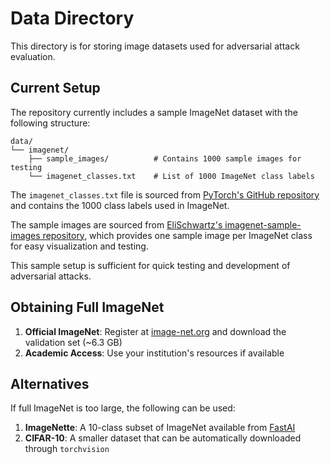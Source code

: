 # Data Directory

This directory is for storing image datasets used for adversarial attack evaluation.

## Current Setup

The repository currently includes a sample ImageNet dataset with the following structure:

```
data/
└── imagenet/
    ├── sample_images/          # Contains 1000 sample images for testing
    └── imagenet_classes.txt    # List of 1000 ImageNet class labels
```

The `imagenet_classes.txt` file is sourced from [PyTorch's GitHub repository](https://raw.githubusercontent.com/pytorch/hub/master/imagenet_classes.txt) and contains the 1000 class labels used in ImageNet.

The sample images are sourced from [EliSchwartz's imagenet-sample-images repository](https://github.com/EliSchwartz/imagenet-sample-images), which provides one sample image per ImageNet class for easy visualization and testing.

This sample setup is sufficient for quick testing and development of adversarial attacks.

## Obtaining Full ImageNet

1. **Official ImageNet**: Register at [image-net.org](https://image-net.org/) and download the validation set (~6.3 GB)
2. **Academic Access**: Use your institution's resources if available

## Alternatives

If full ImageNet is too large, the following can be used:

1. **ImageNette**: A 10-class subset of ImageNet available from [FastAI](https://github.com/fastai/imagenette)
2. **CIFAR-10**: A smaller dataset that can be automatically downloaded through `torchvision`
